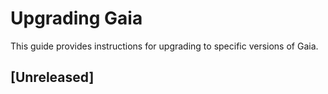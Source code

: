 # Upgrading Gaia

This guide provides instructions for upgrading to specific versions of Gaia.

## [Unreleased]
